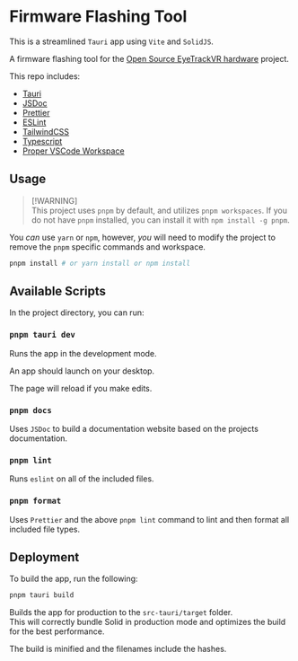 # Firmware Flashing Tool

This is a streamlined `Tauri` app using `Vite` and `SolidJS`.

A firmware flashing tool for the [Open Source EyeTrackVR hardware](https://docs.eyetrack.vr) project.

This repo includes:

- [Tauri](https://tauri.app/)
- [JSDoc](https://jsdoc.app/)
- [Prettier](https://prettier.io/)
- [ESLint](https://eslint.org/)
- [TailwindCSS](https://tailwindcss.com/)
- [Typescript](https://www.typescriptlang.org/)
- [Proper VSCode Workspace](./firmwareflasher.code-workspace)

## Usage

> [!WARNING]\
This project uses `pnpm` by default, and utilizes `pnpm workspaces`. If you do not have `pnpm` installed, you can install it with `npm install -g pnpm`.

You _can_ use `yarn` or `npm`, however, _you_ will need to modify the project to remove the `pnpm` specific commands and workspace.

```bash
pnpm install # or yarn install or npm install
```

## Available Scripts

In the project directory, you can run:

### `pnpm tauri dev`

Runs the app in the development mode.<br>

An app should launch on your desktop.

The page will reload if you make edits.<br>

### `pnpm docs`

Uses `JSDoc` to build a documentation website based on the projects documentation.

### `pnpm lint`

Runs `eslint` on all of the included files.

### `pnpm format`

Uses `Prettier` and the above `pnpm lint` command to lint and then format all included file types.

## Deployment

To build the app, run the following:

```bash
pnpm tauri build
```

Builds the app for production to the `src-tauri/target` folder.<br>
This will correctly bundle Solid in production mode and optimizes the build for the best performance.

The build is minified and the filenames include the hashes.<br>
